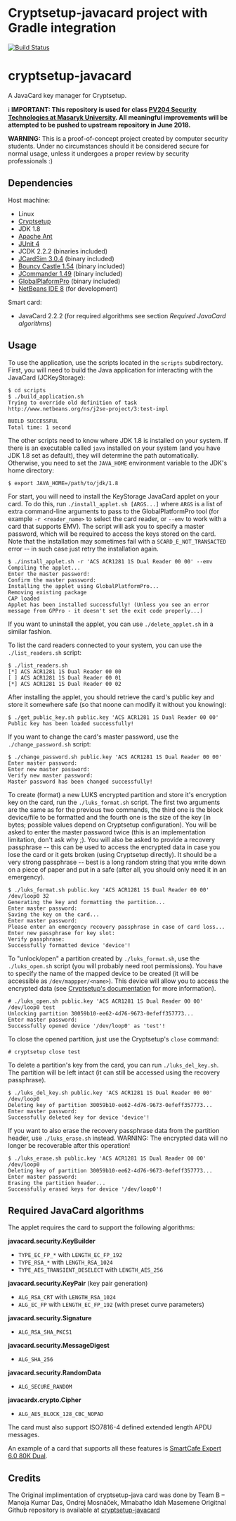 # Cryptsetup-javacard project with Gradle integration

[![Build Status](https://travis-ci.org/JavaCardSpot-dev/cryptsetup-javacard.svg?branch=master)](https://travis-ci.org/JavaCardSpot-dev/cryptsetup-javacard)

# cryptsetup-javacard
A JavaCard key manager for Cryptsetup.

:information_source: **IMPORTANT: This repository is used for class [PV204 Security Technologies at Masaryk University](https://is.muni.cz/auth/predmety/predmet?lang=en;setlang=en;pvysl=3141746). All meaningful improvements will be attempted to be pushed to upstream repository in June 2018.**


**WARNING:** This is a proof-of-concept project created by computer security students. Under no circumstances should it be considered secure for normal usage, unless it undergoes a proper review by security professionals :)

## Dependencies

Host machine:
 * Linux
 * [Cryptsetup](https://gitlab.com/cryptsetup/cryptsetup/)
 * JDK 1.8
 * [Apache Ant](https://ant.apache.org/)
 * [JUnit 4](http://junit.org/junit4/)
 * JCDK 2.2.2 (binaries included)
 * [JCardSim 3.0.4](https://jcardsim.org) (binary included)
 * [Bouncy Castle 1.54](https://bouncycastle.org) (binary included)
 * [JCommander 1.49](http://jcommander.org/) (binary included)
 * [GlobalPlaformPro](https://github.com/martinpaljak/GlobalPlatformPro) (binary included)
 * [NetBeans IDE 8](https://netbeans.org/) (for development)

Smart card:
 * JavaCard 2.2.2 (for required algorithms see section *Required JavaCard algorithms*)

## Usage

To use the application, use the scripts located in the `scripts` subdirectory. First, you will need to build the Java application for interacting with the JavaCard (JCKeyStorage):
```
$ cd scripts
$ ./build_application.sh
Trying to override old definition of task http://www.netbeans.org/ns/j2se-project/3:test-impl

BUILD SUCCESSFUL
Total time: 1 second
```

The other scripts need to know where JDK 1.8 is installed on your system. If there is an executable called `java` installed on your system (and you have JDK 1.8 set as default), they will determine the path automatically. Otherwise, you need to set the `JAVA_HOME` environment variable to the JDK's home directory:
```
$ export JAVA_HOME=/path/to/jdk/1.8
```

For start, you will need to install the KeyStorage JavaCard applet on your card. To do this, run `./install_applet.sh [ARGS...]` where `ARGS` is a list of extra command-line arguments to pass to the GlobalPlatformPro tool (for example `-r <reader_name>` to select the card reader, or `--emv` to work with a card that supports EMV). The script will ask you to specify a master password, which will be required to access the keys stored on the card. Note that the installation may sometimes fail with a `SCARD_E_NOT_TRANSACTED` error -- in such case just retry the installation again.
```
$ ./install_applet.sh -r 'ACS ACR1281 1S Dual Reader 00 00' --emv
Compiling the applet...
Enter the master password: 
Confirm the master password: 
Installing the applet using GlobalPlatformPro...
Removing existing package
CAP loaded
Applet has been installed successfully! (Unless you see an error message from GPPro - it doesn't set the exit code properly...)
```

If you want to uninstall the applet, you can use `./delete_applet.sh` in a similar fashion.

To list the card readers connected to your system, you can use the `./list_readers.sh` script:
```
$ ./list_readers.sh
[*] ACS ACR1281 1S Dual Reader 00 00
[ ] ACS ACR1281 1S Dual Reader 00 01
[*] ACS ACR1281 1S Dual Reader 00 02
```

After installing the applet, you should retrieve the card's public key and store it somewhere safe (so that noone can modify it without you knowing):
```
$ ./get_public_key.sh public.key 'ACS ACR1281 1S Dual Reader 00 00'
Public key has been loaded successfully!
```

If you want to change the card's master password, use the `./change_password.sh` script:
```
$ ./change_password.sh public.key 'ACS ACR1281 1S Dual Reader 00 00'
Enter master password: 
Enter new master password: 
Verify new master password: 
Master password has been changed successfully!
```

To create (format) a new LUKS encrypted partition and store it's encryption key on the card, run the `./luks_format.sh` script. The first two arguments are the same as for the previous two commands, the third one is the block device/file to be formatted and the fourth one is the size of the key (in bytes; possible values depend on Cryptsetup configuration). You will be asked to enter the master password twice (this is an implementation limitation, don't ask why ;). You will also be asked to provide a recovery passphrase -- this can be used to access the encrypted data in case you lose the card or it gets broken (using Cryptsetup directly). It should be a very strong passphrase -- best is a long random string that you write down on a piece of paper and put in a safe (after all, you should only need it in an emergency).
```
$ ./luks_format.sh public.key 'ACS ACR1281 1S Dual Reader 00 00' /dev/loop0 32
Generating the key and formatting the partition...
Enter master password: 
Saving the key on the card...
Enter master password: 
Please enter an emergency recovery passphrase in case of card loss...
Enter new passphrase for key slot: 
Verify passphrase: 
Successfully formatted device 'device'!
```

To "unlock/open" a partition created by `./luks_format.sh`, use the `./luks_open.sh` script (you will probably need root permissions). You have to specify the name of the mapped device to be created (it will be accessible as `/dev/mappper/<name>`). This device will allow you to access the encrypted data (see [Cryptsetup's documentation](https://gitlab.com/cryptsetup/cryptsetup/wikis/FrequentlyAskedQuestions#2-setup) for more information).
```
# ./luks_open.sh public.key 'ACS ACR1281 1S Dual Reader 00 00' /dev/loop0 test
Unlocking partition 30059b10-ee62-4d76-9673-0efeff357773...
Enter master password: 
Successfully opened device '/dev/loop0' as 'test'! 
```

To close the opened partition, just use the Cryptsetup's `close` command:
```
# cryptsetup close test
```

To delete a partition's key from the card, you can run `./luks_del_key.sh`. The partition will be left intact (it can still be accessed using the recovery passphrase).
```
$ ./luks_del_key.sh public.key 'ACS ACR1281 1S Dual Reader 00 00' /dev/loop0
Deleting key of partition 30059b10-ee62-4d76-9673-0efeff357773...
Enter master password: 
Successfully deleted key for device 'device'!
```

If you want to also erase the recovery passphrase data from the partition header, use `./luks_erase.sh` instead. WARNING: The encrypted data will no longer be recoverable after this operation!
```
$ ./luks_erase.sh public.key 'ACS ACR1281 1S Dual Reader 00 00' /dev/loop0
Deleting key of partition 30059b10-ee62-4d76-9673-0efeff357773...
Enter master password:
Erasing the partition header...
Successfully erased keys for device '/dev/loop0'!
```

## Required JavaCard algorithms
The applet requires the card to support the following algorithms:

**javacard.security.KeyBuilder**
 * `TYPE_EC_FP_*` with `LENGTH_EC_FP_192`
 * `TYPE_RSA_*` with `LENGTH_RSA_1024`
 * `TYPE_AES_TRANSIENT_DESELECT` with `LENGTH_AES_256`

**javacard.security.KeyPair** (key pair generation)
 * `ALG_RSA_CRT` with `LENGTH_RSA_1024`
 * `ALG_EC_FP` with `LENGTH_EC_FP_192` (with preset curve parameters)

**javacard.security.Signature**
 * `ALG_RSA_SHA_PKCS1`

**javacard.security.MessageDigest**
 * `ALG_SHA_256`

**javacard.security.RandomData**
 * `ALG_SECURE_RANDOM`

**javacardx.crypto.Cipher**
 * `ALG_AES_BLOCK_128_CBC_NOPAD`

The card must also support ISO7816-4 defined extended length APDU messages.

An example of a card that supports all these features is [SmartCafe Expert 6.0 80K Dual](http://www.smartcardfocus.com/shop/ilp/id~684/smartcafe-expert-6-0-80k-dual-/p/index.shtml).
## Credits
The Original implimentation of cryptsetup-java card was done by
Team B &ndash; Manoja Kumar Das, Ondrej Mosnáček, Mmabatho Idah Masemene
Origitnal Github repository is available at 
[cryptsetup-javacard](https://github.com/WOnder93/cryptsetup-javacard)
